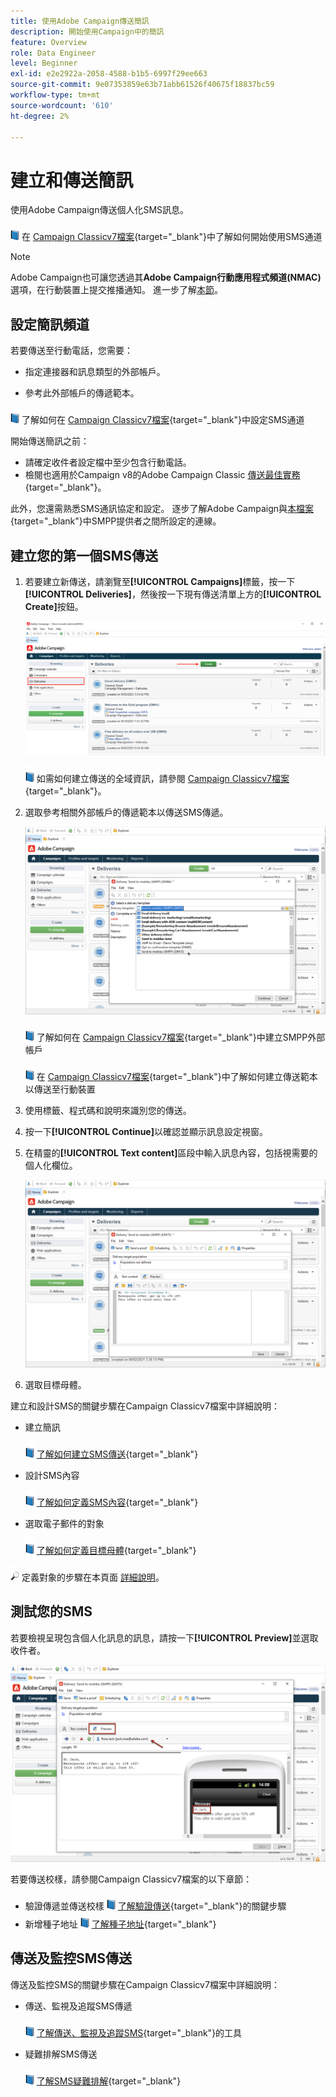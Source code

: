 ```yaml
---
title: 使用Adobe Campaign傳送簡訊
description: 開始使用Campaign中的簡訊
feature: Overview
role: Data Engineer
level: Beginner
exl-id: e2e2922a-2058-4588-b1b5-6997f29ee663
source-git-commit: 9e07353859e63b71abb61526f40675f18837bc59
workflow-type: tm+mt
source-wordcount: '610'
ht-degree: 2%

---
```


# 建立和傳送簡訊

使用Adobe Campaign傳送個人化SMS訊息。

![](../assets/do-not-localize/book.png) 在 [Campaign Classicv7檔案](https://experienceleague.adobe.com/docs/campaign-classic/using/sending-messages/sending-messages-on-mobiles/sms-channel.html){target=&quot;_blank&quot;}中了解如何開始使用SMS通道

>[!NOTE]
>
>Adobe Campaign也可讓您透過其&#x200B;**Adobe Campaign行動應用程式頻道(NMAC)**&#x200B;選項，在行動裝置上提交推播通知。 進一步了解[本節](push.md)。

## 設定簡訊頻道

若要傳送至行動電話，您需要：

* 指定連接器和訊息類型的外部帳戶。

* 參考此外部帳戶的傳遞範本。

![](../assets/do-not-localize/book.png)  了解如何在 [Campaign Classicv7檔案](https://experienceleague.adobe.com/docs/campaign-classic/using/sending-messages/sending-messages-on-mobiles/sms-set-up.html?lang=en#sending-messages){target=&quot;_blank&quot;}中設定SMS通道

開始傳送簡訊之前：

* 請確定收件者設定檔中至少包含行動電話。
* 檢閱也適用於Campaign v8的Adobe Campaign Classic [傳送最佳實務](https://experienceleague.adobe.com/docs/campaign-classic/using/sending-messages/key-steps-when-creating-a-delivery/delivery-bestpractices/delivery-best-practices.html?lang=en#sending-messages){target=&quot;_blank&quot;}。

此外，您還需熟悉SMS通訊協定和設定。 逐步了解Adobe Campaign與[本檔案](https://experienceleague.adobe.com/docs/campaign-classic/using/sending-messages/sending-messages-on-mobiles/sms-protocol.html?lang=en#sending-messages){target=&quot;_blank&quot;}中SMPP提供者之間所設定的連線。

## 建立您的第一個SMS傳送

1. 若要建立新傳送，請瀏覽至&#x200B;**[!UICONTROL Campaigns]**&#x200B;標籤，按一下&#x200B;**[!UICONTROL Deliveries]**，然後按一下現有傳送清單上方的&#x200B;**[!UICONTROL Create]**&#x200B;按鈕。

   ![](assets/delivery_step_1.png)

   ![](../assets/do-not-localize/book.png) 如需如何建立傳送的全域資訊，請參閱 [Campaign Classicv7檔案](https://experienceleague.adobe.com/docs/campaign-classic/using/sending-messages/key-steps-when-creating-a-delivery/steps-about-delivery-creation-steps.html?lang=en#sending-messages){target=&quot;_blank&quot;}。

1. 選取參考相關外部帳戶的傳遞範本以傳送SMS傳遞。

   ![](assets/sms-template-list.png)

   ![](../assets/do-not-localize/book.png) 了解如何在 [Campaign Classicv7檔案](https://experienceleague.adobe.com/docs/campaign-classic/using/sending-messages/sending-messages-on-mobiles/sms-set-up.html?lang=en#creating-an-smpp-external-account){target=&quot;_blank&quot;}中建立SMPP外部帳戶

   ![](../assets/do-not-localize/book.png) 在 [Campaign Classicv7檔案](https://experienceleague.adobe.com/docs/campaign-classic/using/sending-messages/sending-messages-on-mobiles/sms-set-up.html?lang=en#changing-the-delivery-template){target=&quot;_blank&quot;}中了解如何建立傳送範本以傳送至行動裝置

1. 使用標籤、程式碼和說明來識別您的傳送。

1. 按一下&#x200B;**[!UICONTROL Continue]**&#x200B;以確認並顯示訊息設定視窗。

1. 在精靈的&#x200B;**[!UICONTROL Text content]**&#x200B;區段中輸入訊息內容，包括視需要的個人化欄位。

   ![](assets/sms-content.png)

1. 選取目標母體。

建立和設計SMS的關鍵步驟在Campaign Classicv7檔案中詳細說明：

* 建立簡訊

   ![](../assets/do-not-localize/book.png) [了解如何建立SMS傳送](https://experienceleague.adobe.com/docs/campaign-classic/using/sending-messages/sending-messages-on-mobiles/sms-create.html?lang=en#sending-messages){target=&quot;_blank&quot;}

* 設計SMS內容

   ![](../assets/do-not-localize/book.png) [了解如何定義SMS內容](https://experienceleague.adobe.com/docs/campaign-classic/using/sending-messages/sending-messages-on-mobiles/sms-create.html?lang=en#defining-the-sms-content){target=&quot;_blank&quot;}

* 選取電子郵件的對象

   ![](../assets/do-not-localize/book.png) [了解如何定義目標母體](https://experienceleague.adobe.com/docs/campaign-classic/using/sending-messages/key-steps-when-creating-a-delivery/steps-defining-the-target-population.html){target=&quot;_blank&quot;}

![](../assets/do-not-localize/glass.png) 定義對象的步驟在本頁面 [詳細說明](../start/audiences.md)。

## 測試您的SMS

若要檢視呈現包含個人化訊息的訊息，請按一下&#x200B;**[!UICONTROL Preview]**&#x200B;並選取收件者。

![](assets/sms-preview.png)

若要傳送校樣，請參閱Campaign Classicv7檔案的以下章節：

* 驗證傳遞並傳送校樣
   ![](../assets/do-not-localize/book.png) [了解驗證傳送](https://experienceleague.adobe.com/docs/campaign-classic/using/sending-messages/key-steps-when-creating-a-delivery/steps-validating-the-delivery.html){target=&quot;_blank&quot;}的關鍵步驟
* 新增種子地址
   ![](../assets/do-not-localize/book.png) [了解種子地址](https://experienceleague.adobe.com/docs/campaign-classic/using/sending-messages/using-seed-addresses/about-seed-addresses.html){target=&quot;_blank&quot;}

## 傳送及監控SMS傳送

傳送及監控SMS的關鍵步驟在Campaign Classicv7檔案中詳細說明：

* 傳送、監視及追蹤SMS傳遞

   ![](../assets/do-not-localize/book.png) [了解傳送、監視及追蹤SMS](https://experienceleague.adobe.com/docs/campaign-classic/using/sending-messages/sending-messages-on-mobiles/sms-send.html?lang=en#sending-messages){target=&quot;_blank&quot;}的工具

* 疑難排解SMS傳送

   ![](../assets/do-not-localize/book.png) [了解SMS疑難排解](https://experienceleague.adobe.com/docs/campaign-classic/using/sending-messages/sending-messages-on-mobiles/troubleshooting-sms.html?lang=en#sending-messages){target=&quot;_blank&quot;}

